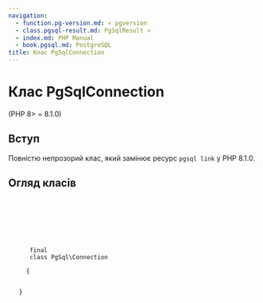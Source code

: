 ```yaml
---
navigation:
  - function.pg-version.md: « pgversion
  - class.pgsql-result.md: PgSqlResult »
  - index.md: PHP Manual
  - book.pgsql.md: PostgreSQL
title: Клас PgSqlConnection
---
```

# Клас PgSqlConnection

(PHP 8> = 8.1.0)

## Вступ

Повністю непрозорий клас, який замінює ресурс `pgsql link` у PHP 8.1.0.

## Огляд класів

```synopsis

     
    

    
    
     
      final
      class PgSql\Connection
     
     {
    

   }
```
